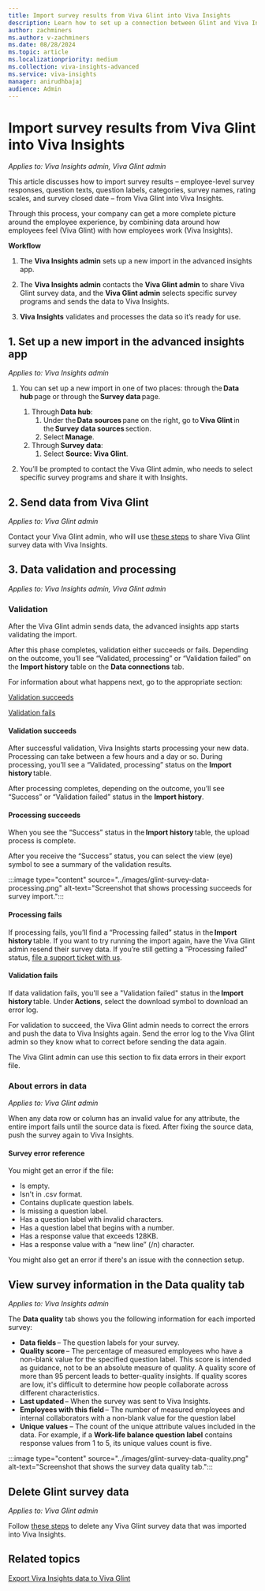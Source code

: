 ```yaml
---
title: Import survey results from Viva Glint into Viva Insights
description: Learn how to set up a connection between Glint and Viva Insights and import your data to the advanced insights app
author: zachminers
ms.author: v-zachminers
ms.date: 08/28/2024
ms.topic: article
ms.localizationpriority: medium
ms.collection: viva-insights-advanced
ms.service: viva-insights
manager: anirudhbajaj
audience: Admin
---
```


# Import survey results from Viva Glint into Viva Insights

*Applies to: Viva Insights admin, Viva Glint admin*

This article discusses how to import survey results – employee-level survey responses, question texts, question labels, categories, survey names, rating scales, and survey closed date – from Viva Glint into Viva Insights.

Through this process, your company can get a more complete picture around the employee experience, by combining data around how employees feel (Viva Glint) with how employees work (Viva Insights).

**Workflow**

1. The **Viva Insights admin** sets up a new import in the advanced insights app.

2. The **Viva Insights admin** contacts the **Viva Glint admin** to share Viva Glint survey data, and the **Viva Glint admin** selects specific survey programs and sends the data to Viva Insights.

3. **Viva Insights** validates and processes the data so it’s ready for use.

## 1. Set up a new import in the advanced insights app

*Applies to: Viva Insights admin*

1. You can set up a new import in one of two places: through the **Data hub** page or through the **Survey data** page.

    1. Through **Data hub**:
        1. Under the **Data sources** pane on the right, go to **Viva Glint** in the **Survey data sources** section.
        1. Select **Manage**.
    2. Through **Survey data**:
        1. Select **Source: Viva Glint**. 

2. You’ll be prompted to contact the Viva Glint admin, who needs to select specific survey programs and share it with Insights.

## 2. Send data from Viva Glint 

*Applies to: Viva Glint admin*

Contact your Viva Glint admin, who will use [these steps](/viva/glint/setup/insights-integration) to share Viva Glint survey data with Viva Insights.

## 3. Data validation and processing 

*Applies to: Viva Insights admin, Viva Glint admin*

### Validation

After the Viva Glint admin sends data, the advanced insights app starts validating the import.

After this phase completes, validation either succeeds or fails. Depending on the outcome, you’ll see “Validated, processing” or “Validation failed” on the **Import history** table on the **Data connections** tab.

For information about what happens next, go to the appropriate section:

[Validation succeeds](#validation-succeeds)

[Validation fails](#validation-fails)

#### Validation succeeds

After successful validation, Viva Insights starts processing your new data. Processing can take between a few hours and a day or so. During processing, you’ll see a “Validated, processing” status on the **Import history** table.

After processing completes, depending on the outcome, you’ll see “Success” or “Validation failed” status in the **Import history**.

#### Processing succeeds 

When you see the “Success” status in the **Import history** table, the upload process is complete.

After you receive the “Success” status, you can select the view (eye) symbol to see a summary of the validation results.

:::image type="content" source="../images/glint-survey-data-processing.png" alt-text="Screenshot that shows processing succeeds for survey import.":::

#### Processing fails 

If processing fails, you’ll find a “Processing failed” status in the **Import history** table. If you want to try running the import again, have the Viva Glint admin resend their survey data. If you’re still getting a “Processing failed” status, [file a support ticket with us](/microsoft-365/admin/get-help-support).

#### Validation fails

If data validation fails, you'll see a "Validation failed" status in the **Import history** table. Under **Actions**, select the download symbol to download an error log.

For validation to succeed, the Viva Glint admin needs to correct the errors and push the data to Viva Insights again.  Send the error log to the Viva Glint admin so they know what to correct before sending the data again.

The Viva Glint admin can use this section to fix data errors in their export file.

### About errors in data 

*Applies to: Viva Glint admin*

When any data row or column has an invalid value for any attribute, the entire import  fails until the source data is fixed. After fixing the source data, push the survey again to Viva Insights.

#### Survey error reference

You might get an error if the file: 

* Is empty.
* Isn't in .csv format.
* Contains duplicate question labels.
* Is missing a question label.
* Has a question label with invalid characters.
* Has a question label that begins with a number.
* Has a response value that exceeds 128KB.
* Has a response value with a “new line” (/n) character. 

You might also get an error if there's an issue with the connection setup.

## View survey information in the Data quality tab

*Applies to: Viva Insights admin*

The **Data quality** tab shows you the following information for each imported survey:

* **Data fields** – The question labels for your survey.
* **Quality score** – The percentage of measured employees who have a non-blank value for the specified question label. This score is intended as guidance, not to be an absolute measure of quality. A quality score of more than 95 percent leads to better-quality insights. If quality scores are low, it's difficult to determine how people collaborate across different characteristics.
* **Last updated** – When the survey was sent to Viva Insights.
* **Employees with this field** – The number of measured employees and internal collaborators with a non-blank value for the question label
* **Unique values** – The count of the unique attribute values included in the data. For example, if a **Work-life balance question label** contains response values from 1 to 5, its unique values count is five.

:::image type="content" source="../images/glint-survey-data-quality.png" alt-text="Screenshot that shows the survey data quality tab.":::

## Delete Glint survey data 

*Applies to: Viva Glint admin*

Follow [these steps](https://go.microsoft.com/fwlink/?linkid=2271365) to delete any Viva Glint survey data that was imported into Viva Insights.


## Related topics

[Export Viva Insights data to Viva Glint](../admin/export-insights-data-glint.md)
